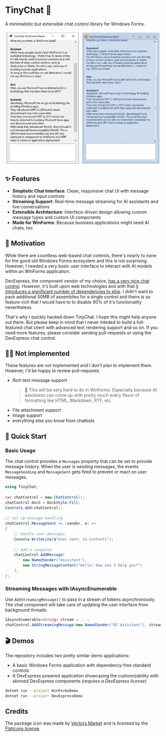 # TinyChat 💬

A minimalistic but extensible chat control library for Windows Forms.

![Screenshot](docs/Screenshot.png)

## ✨ Features

- **Simplistic Chat Interface**: Clean, responsive chat UI with message history and input controls
- **Streaming Support**: Real-time message streaming for AI assistants and live conversations
- **Extensible Architecture**: Interface-driven design allowing custom message types and custom UI components
- **Made for WinForms**: Because business applications might need AI chats, too

## 💖 Motivation

While there are countless web-based chat controls, there's nearly to none for the good old Windows Forms ecosystem and this is not surprising. However, I needed a very basic user interface to interact with AI models within an WinForms application. 

DevExpress, the component vendor of my choice, [has a very nice chat control](http://docs.devexpress.com/WindowsForms/405218). However, it's built upon web technologies and with that [it introduces a significant number of dependencies to ship](https://supportcenter.devexpress.com/ticket/details/t1294891/aichatcontrol-without-webview). I didn't want to pack additional 50MB of assemblies for a single control and theirs is so feature-rich that I would have to to disable 90% of it's functionality nevertheless.

That's why I quickly hacked down TinyChat. I hope this might help anyone out there. But please keep in mind that I never inteded to build a full-featured chat client with advanced text rendering support and so on. If you need more features, please consider sending pull-requests or using the DevExpress chat control.

## 🤷‍♂️ Not implemented

These features are not implemented and I don't plan to implement them. However, I'd be happy to review pull-requests.

- Rich text message support
  > 🔸 This will be very hard to do in Winforms. Especially because AI assistants can come up with pretty much every flavor of formatting like HTML, Markdown, RTF, etc.
- File attachment support
- Image support
- everything else you know from chatbots

## 🚀 Quick Start

### Basic Usage

The chat control provides a `Messages` property that can be set to provide message history.
When the user is sending messages, the events `MessageSending` and `MessageSent` gets fired to prevent or react on user messages.

```csharp
using TinyChat;

var chatControl = new ChatControl();
chatControl.Dock = DockStyle.Fill;
Controls.Add(chatControl);

// Set up message handling
chatControl.MessageSent += (sender, e) =>
{
    // Handle user messages
    Console.WriteLine($"User sent: {e.Content}");
    
    // Add a response
    chatControl.AddMessage(
        new NamedSender("Assistant"), 
        new StringMessageContent("Hello! How can I help you?")
    );
};

```

### Streaming Messages with IAsyncEnumerable

Use `AddStreamingMessage()` to pass in a stream of tokens asynchronously. The chat component will take care of updating the user interface from background threads.

```csharp
IAsyncEnumerable<string> stream = ...;
chatControl.AddStreamingMessage(new NamedSender("AI Assistant"), stream);
```

## 🎬 Demos

The repository includes two pretty similar demo applications:
- A basic Windows Forms application with dependency-free standard controls
- A DevExpress powered application showcasing the customizability with skinned DevExpress components *(requires a DevExpress license)*

```bash
dotnet run --project WinFormsDemo
dotnet run --project DevExpressDemo
```

## Credits

The package icon was made by [Vectors Market](https://www.flaticon.com/authors/vectors-market) and is licensed by the [Flaticons license](https://www.flaticon.com/legal).